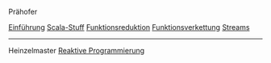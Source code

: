 Prähofer

[Einführung](Einfuehrung.md)
[Scala-Stuff](Scala.md)
[Funktionsreduktion](Funktionsreduktion.md)
[Funktionsverkettung](Funktionsverkettung.md)
[Streams](Streams.md)

---

Heinzelmaster
[Reaktive Programmierung](ReaktiveProgrammierung.md)